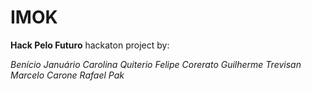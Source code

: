 # IMOK
**Hack Pelo Futuro** hackaton project by:

*Benício Januário
Carolina Quiterio
Felipe Corerato
Guilherme Trevisan
Marcelo Carone
Rafael Pak*
